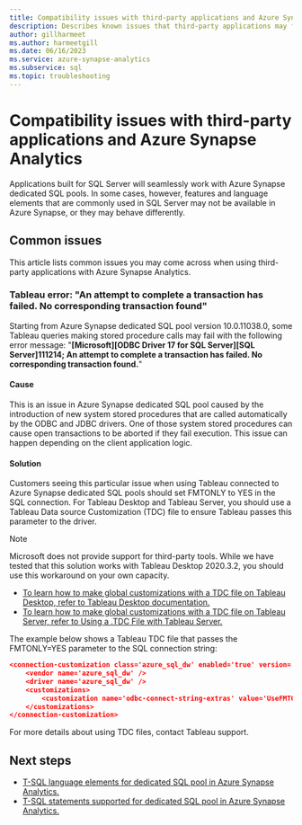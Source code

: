 ```yaml
---
title: Compatibility issues with third-party applications and Azure Synapse Analytics
description: Describes known issues that third-party applications may find with Azure Synapse
author: gillharmeet
ms.author: harmeetgill
ms.date: 06/16/2023
ms.service: azure-synapse-analytics
ms.subservice: sql
ms.topic: troubleshooting
---
```


# Compatibility issues with third-party applications and Azure Synapse Analytics

Applications built for SQL Server will seamlessly work with Azure Synapse dedicated SQL pools. In some cases, however, features and language elements that are commonly used in SQL Server may not be available in Azure Synapse, or they may behave differently.

## Common issues

This article lists common issues you may come across when using third-party applications with Azure Synapse Analytics. 

### Tableau error: "An attempt to complete a transaction has failed. No corresponding transaction found"

Starting from Azure Synapse dedicated SQL pool version 10.0.11038.0, some Tableau queries making stored procedure calls may fail with the following error message: "**[Microsoft][ODBC Driver 17 for SQL Server][SQL Server]111214; An attempt to complete a transaction has failed. No corresponding transaction found.**"

#### Cause

This is an issue in Azure Synapse dedicated SQL pool caused by the introduction of new system stored procedures that are called automatically by the ODBC and JDBC drivers. One of those system stored procedures can cause open transactions to be aborted if they fail execution. This issue can happen depending on the client application logic.

#### Solution
Customers seeing this particular issue when using Tableau connected to Azure Synapse dedicated SQL pools should set FMTONLY to YES in the SQL connection. For Tableau Desktop and Tableau Server, you should use a Tableau Data source Customization (TDC) file to ensure Tableau passes this parameter to the driver.  

> [!NOTE] 
> Microsoft does not provide support for third-party tools. While we have tested that this solution works with Tableau Desktop 2020.3.2, you should use this workaround on your own capacity.
>

- [To learn how to make global customizations with a TDC file on Tableau Desktop, refer to Tableau Desktop documentation.](https://help.tableau.com/current/pro/desktop/en-us/odbc_customize.htm)
- [To learn how to make global customizations with a TDC file on Tableau Server, refer to Using a .TDC File with Tableau Server.](https://kb.tableau.com/articles/howto/using-a-tdc-file-with-tableau-server)

The example below shows a Tableau TDC file that passes the FMTONLY=YES parameter to the SQL connection string:

```json
<connection-customization class='azure_sql_dw' enabled='true' version='18.1'>
    <vendor name='azure_sql_dw' />
    <driver name='azure_sql_dw' />
    <customizations>        
        <customization name='odbc-connect-string-extras' value='UseFMTONLY=yes' />
    </customizations>
</connection-customization>
```

For more details about using TDC files, contact Tableau support. 

## Next steps

- [T-SQL language elements for dedicated SQL pool in Azure Synapse Analytics.](../sql-data-warehouse/sql-data-warehouse-reference-tsql-language-elements.md)
- [T-SQL statements supported for dedicated SQL pool in Azure Synapse Analytics.](../sql-data-warehouse/sql-data-warehouse-reference-tsql-statements.md)
